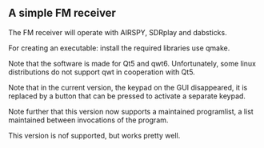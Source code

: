 
A simple FM receiver
-------------------

The FM receiver will operate with AIRSPY, SDRplay and dabsticks.

For creating an executable: install the required libraries use qmake.

Note that the software is made for Qt5 and qwt6. Unfortunately, some
linux distributions do not support qwt in cooperation with Qt5.

Note that in the current version, the keypad on the GUI disappeared,
it is replaced by a button that can be pressed to activate a separate
keypad.

Note further that this version now supports a maintained programlist,
a list maintained between invocations of the program.

This version is nof supported, but works pretty well.


